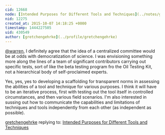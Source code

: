 ```yaml
---
cid: 12668
node: [Intended Purposes for Different Tools and Techniques](../notes/gretchengehrke/10-07-2015/intended-purposes-for-different-tools-and-techniques)
nid: 12275
created_at: 2015-10-07 14:18:25 +0000
timestamp: 1444227505
uid: 430549
author: [gretchengehrke](../profile/gretchengehrke)
---
```


[@warren](/profile/warren), I definitely agree that the idea of a centralized committee would be at odds with democratization of science.  I was envisioning something more along the lines of a team of significant contributors carrying out specific tests, sort of like the beta testing program fro the Oil Testing Kit, not a hierarchical body of self-proclaimed experts.   

Yes, yes, yes to developing a scaffolding for transparent norms in assessing the abilities of a tool and technique for various purposes.  I think it will have to be an iterative process, first with testing out the tool itself in controlled circumstances, and then various field scenarios.  I'm also interested in sussing out how to communicate the capabilities and limitations of techniques and tools independently from each other (as independent as possible).

[gretchengehrke](../profile/gretchengehrke) replying to: [Intended Purposes for Different Tools and Techniques](../notes/gretchengehrke/10-07-2015/intended-purposes-for-different-tools-and-techniques)

